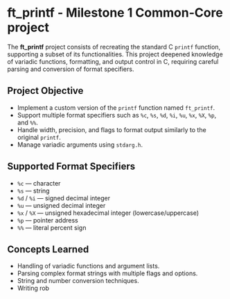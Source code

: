 # ft_printf - Milestone 1 Common-Core project

The **ft_printf** project consists of recreating the standard C `printf` function, supporting a subset of its functionalities. This project deepened knowledge of variadic functions, formatting, and output control in C, requiring careful parsing and conversion of format specifiers.

## Project Objective

- Implement a custom version of the `printf` function named `ft_printf`.
- Support multiple format specifiers such as `%c`, `%s`, `%d`, `%i`, `%u`, `%x`, `%X`, `%p`, and `%%`.
- Handle width, precision, and flags to format output similarly to the original `printf`.
- Manage variadic arguments using `stdarg.h`.

## Supported Format Specifiers

- `%c` — character
- `%s` — string
- `%d` / `%i` — signed decimal integer
- `%u` — unsigned decimal integer
- `%x` / `%X` — unsigned hexadecimal integer (lowercase/uppercase)
- `%p` — pointer address
- `%%` — literal percent sign

## Concepts Learned

- Handling of variadic functions and argument lists.
- Parsing complex format strings with multiple flags and options.
- String and number conversion techniques.
- Writing rob
